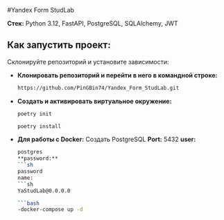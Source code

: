#Yandex Form StudLab

**Стек:** Python 3.12, FastAPI, PostgreSQL, SQLAlchemy, JWT

## Как запустить проект:

Склонируйте репозиторий и установите зависимости:
- **Клонировать репозиторий и перейти в него в командной строке:**
    ```sh
    https://github.com/PinGBin74/Yandex_Form_StudLab.git

- **Создать и активировать виртуальное окружение:**
    ```sh
    poetry init

    poetry install

- **Для работы с Docker:**
    Создать PostgreSQL
    **Port:** 5432
    **user:**
    ```sh
    postgres
    **password:**
    ```sh
  password
    name:
    ```sh
    YaStudLab@0.0.0.0

    ```bash
  -docker-compose up -d

